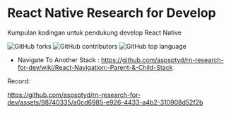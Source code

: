 # React Native Research for Develop
Kumpulan kodingan untuk pendukung develop React Native

![GitHub forks](https://img.shields.io/github/forks/aspsptyd/rn-research-for-dev.svg) ![GitHub contributors](https://img.shields.io/github/contributors/aspsptyd/rn-research-for-dev.svg) ![GitHub top language](https://img.shields.io/github/languages/top/aspsptyd/rn-research-for-dev.svg)

- Navigate To Another Stack : https://github.com/aspsptyd/rn-research-for-dev/wiki/React-Navigation:-Parent-&-Child-Stack

Record: 

https://github.com/aspsptyd/rn-research-for-dev/assets/98740335/a0cd6985-e926-4433-a4b2-310908d52f2b
